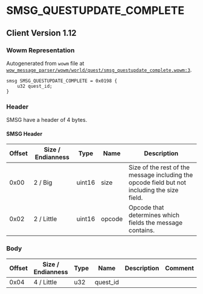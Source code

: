 # SMSG_QUESTUPDATE_COMPLETE

## Client Version 1.12

### Wowm Representation

Autogenerated from `wowm` file at [`wow_message_parser/wowm/world/quest/smsg_questupdate_complete.wowm:3`](https://github.com/gtker/wow_messages/tree/main/wow_message_parser/wowm/world/quest/smsg_questupdate_complete.wowm#L3).
```rust,ignore
smsg SMSG_QUESTUPDATE_COMPLETE = 0x0198 {
    u32 quest_id;
}
```
### Header

SMSG have a header of 4 bytes.

#### SMSG Header

| Offset | Size / Endianness | Type   | Name   | Description |
| ------ | ----------------- | ------ | ------ | ----------- |
| 0x00   | 2 / Big           | uint16 | size   | Size of the rest of the message including the opcode field but not including the size field.|
| 0x02   | 2 / Little        | uint16 | opcode | Opcode that determines which fields the message contains.|

### Body

| Offset | Size / Endianness | Type | Name | Description | Comment |
| ------ | ----------------- | ---- | ---- | ----------- | ------- |
| 0x04 | 4 / Little | u32 | quest_id |  |  |

